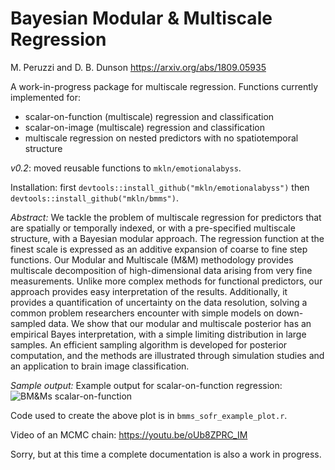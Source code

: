 # Bayesian Modular &amp; Multiscale Regression
M. Peruzzi and D. B. Dunson
https://arxiv.org/abs/1809.05935

A work-in-progress package for multiscale regression. 
Functions currently implemented for:
 * scalar-on-function (multiscale) regression and classification
 * scalar-on-image (multiscale) regression and classification
 * multiscale regression on nested predictors with no spatiotemporal structure

*v0.2*: moved reusable functions to `mkln/emotionalabyss`. 

Installation: first `devtools::install_github("mkln/emotionalabyss")` then `devtools::install_github("mkln/bmms")`. 


*Abstract:* We tackle the problem of multiscale regression for predictors that are spatially or temporally indexed, or with a pre-specified multiscale structure, with a Bayesian modular approach. The regression function at the finest scale is expressed as an additive expansion of coarse to fine step functions. Our Modular and Multiscale (M&M) methodology provides multiscale decomposition of high-dimensional data arising from very fine measurements. Unlike more complex methods for functional predictors, our approach provides easy interpretation of the results. Additionally, it provides a quantification of uncertainty on the data resolution, solving a common problem researchers encounter with simple models on down-sampled data. We show that our modular and multiscale posterior has an empirical Bayes interpretation, with a simple limiting distribution in large samples. An efficient sampling algorithm is developed for posterior computation, and the methods are illustrated through simulation studies and an application to brain image classification.


*Sample output:*
Example output for scalar-on-function regression: 
![BM&Ms scalar-on-function](https://i.imgur.com/wwQreVM.png)

Code used to create the above plot is in `bmms_sofr_example_plot.r`. 

Video of an MCMC chain: https://youtu.be/oUb8ZPRC_IM 

Sorry, but at this time a complete documentation is also a work in progress.